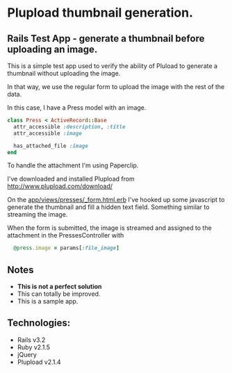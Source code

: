# Plupload thumbnail generation.
## Rails Test App - generate a thumbnail before uploading an image.

This is a simple test app used to verify the ability of Pluload to generate a
thumbnail without uploading the image.

In that way, we use the regular form to upload the image with the rest of the
data.

In this case, I have a Press model with an image.

```ruby
class Press < ActiveRecord::Base
  attr_accessible :description, :title
  attr_accessible :image

  has_attached_file :image
end
```

To handle the attachment I'm using Paperclip.

I've downloaded and installed Plupload from http://www.plupload.com/download/

On the [app/views/presses/_form.html.erb](https://github.com/sauron/plupload-test-thumbnail/blob/master/app/views/presses/_form.html.erb#L41) I've hooked up some javascript to
generate the thumbnail and fill a hidden text field. Something similar to
streaming the image.

When the form is submitted, the image is streamed and assigned to the
attachment in the PressesController with

```ruby
  @press.image = params[:file_image]
```

## Notes
 - **This is not a perfect solution**
 - This can totally be improved.
 - This is a sample app.

## Technologies:
 - Rails v3.2
 - Ruby v2.1.5
 - jQuery
 - Plupload v2.1.4
